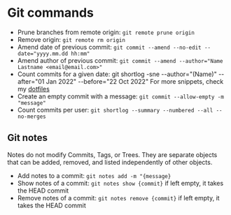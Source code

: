 # Git commands

- Prune branches from remote origin: `git remote prune origin`
- Remove origin: `git remote rm origin`
- Amend date of previous commit: `git commit --amend --no-edit --date="yyyy.mm.dd hh:mm"`
- Amend author of previous commit: `git commit --amend --author="Name Lastname <email@email.com>"`
- Count commits for a given date: git shortlog -sne --author="\(Name\)" --after="01 Jan 2022" --before="22 Oct 2022"
For more snippets, check my [dotfiles](https://github.com/Jaxelr/dotfiles/blob/master/git/.gitconfig.aliases)
- Create an empty commit with a message: `git commit --allow-empty -m "message"`
- Count commits per user: `git shortlog --summary --numbered --all --no-merges`

## Git notes

Notes do not modify Commits, Tags, or Trees. They are separate objects that can be added, removed, and listed independently of other objects.

- Add notes to a commit: `git notes add -m "{message}`
- Show notes of a commit: `git notes show {commit}` if left empty, it takes the HEAD commit
- Remove notes of a commit: `git notes remove {commit}` if left empty, it takes the HEAD commit
